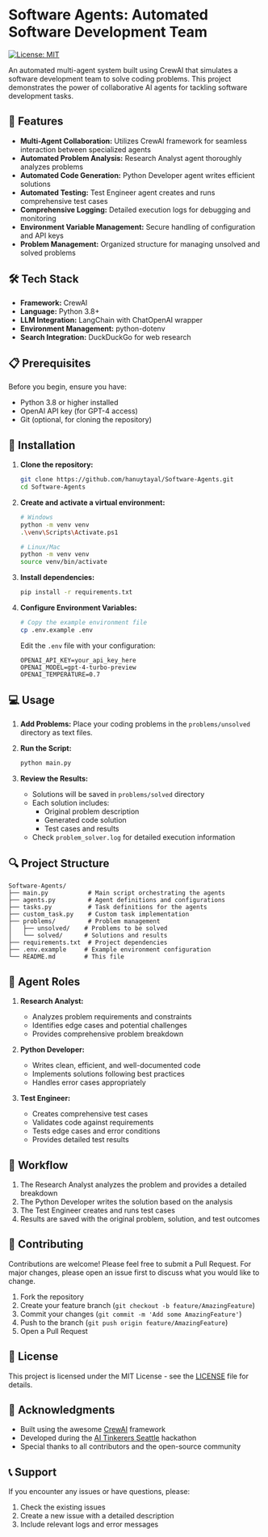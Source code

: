 # Software Agents: Automated Software Development Team

[![License: MIT](https://img.shields.io/badge/License-MIT-yellow.svg)](https://opensource.org/licenses/MIT)

An automated multi-agent system built using CrewAI that simulates a software development team to solve coding problems. This project demonstrates the power of collaborative AI agents for tackling software development tasks.

## 🌟 Features

* **Multi-Agent Collaboration:** Utilizes CrewAI framework for seamless interaction between specialized agents
* **Automated Problem Analysis:** Research Analyst agent thoroughly analyzes problems
* **Automated Code Generation:** Python Developer agent writes efficient solutions
* **Automated Testing:** Test Engineer agent creates and runs comprehensive test cases
* **Comprehensive Logging:** Detailed execution logs for debugging and monitoring
* **Environment Variable Management:** Secure handling of configuration and API keys
* **Problem Management:** Organized structure for managing unsolved and solved problems

## 🛠️ Tech Stack

* **Framework:** CrewAI
* **Language:** Python 3.8+
* **LLM Integration:** LangChain with ChatOpenAI wrapper
* **Environment Management:** python-dotenv
* **Search Integration:** DuckDuckGo for web research

## 📋 Prerequisites

Before you begin, ensure you have:
* Python 3.8 or higher installed
* OpenAI API key (for GPT-4 access)
* Git (optional, for cloning the repository)

## 🚀 Installation

1. **Clone the repository:**
   ```bash
   git clone https://github.com/hanuytayal/Software-Agents.git
   cd Software-Agents
   ```

2. **Create and activate a virtual environment:**
   ```bash
   # Windows
   python -m venv venv
   .\venv\Scripts\Activate.ps1

   # Linux/Mac
   python -m venv venv
   source venv/bin/activate
   ```

3. **Install dependencies:**
   ```bash
   pip install -r requirements.txt
   ```

4. **Configure Environment Variables:**
   ```bash
   # Copy the example environment file
   cp .env.example .env
   ```
   Edit the `.env` file with your configuration:
   ```
   OPENAI_API_KEY=your_api_key_here
   OPENAI_MODEL=gpt-4-turbo-preview
   OPENAI_TEMPERATURE=0.7
   ```

## 💻 Usage

1. **Add Problems:**
   Place your coding problems in the `problems/unsolved` directory as text files.

2. **Run the Script:**
   ```bash
   python main.py
   ```

3. **Review the Results:**
   - Solutions will be saved in `problems/solved` directory
   - Each solution includes:
     - Original problem description
     - Generated code solution
     - Test cases and results
   - Check `problem_solver.log` for detailed execution information

## 🔍 Project Structure

```
Software-Agents/
├── main.py           # Main script orchestrating the agents
├── agents.py         # Agent definitions and configurations
├── tasks.py          # Task definitions for the agents
├── custom_task.py    # Custom task implementation
├── problems/         # Problem management
│   ├── unsolved/    # Problems to be solved
│   └── solved/      # Solutions and results
├── requirements.txt  # Project dependencies
├── .env.example     # Example environment configuration
└── README.md        # This file
```

## 🤖 Agent Roles

1. **Research Analyst:**
   - Analyzes problem requirements and constraints
   - Identifies edge cases and potential challenges
   - Provides comprehensive problem breakdown

2. **Python Developer:**
   - Writes clean, efficient, and well-documented code
   - Implements solutions following best practices
   - Handles error cases appropriately

3. **Test Engineer:**
   - Creates comprehensive test cases
   - Validates code against requirements
   - Tests edge cases and error conditions
   - Provides detailed test results

## 🔄 Workflow

1. The Research Analyst analyzes the problem and provides a detailed breakdown
2. The Python Developer writes the solution based on the analysis
3. The Test Engineer creates and runs test cases
4. Results are saved with the original problem, solution, and test outcomes

## 🤝 Contributing

Contributions are welcome! Please feel free to submit a Pull Request. For major changes, please open an issue first to discuss what you would like to change.

1. Fork the repository
2. Create your feature branch (`git checkout -b feature/AmazingFeature`)
3. Commit your changes (`git commit -m 'Add some AmazingFeature'`)
4. Push to the branch (`git push origin feature/AmazingFeature`)
5. Open a Pull Request

## 📄 License

This project is licensed under the MIT License - see the [LICENSE](LICENSE) file for details.

## 🙏 Acknowledgments

* Built using the awesome [CrewAI](https://github.com/joaomdmoura/crewAI) framework
* Developed during the [AI Tinkerers Seattle](https://www.meetup.com/ai-tinkerers-seattle/) hackathon
* Special thanks to all contributors and the open-source community

## 📞 Support

If you encounter any issues or have questions, please:
1. Check the existing issues
2. Create a new issue with a detailed description
3. Include relevant logs and error messages